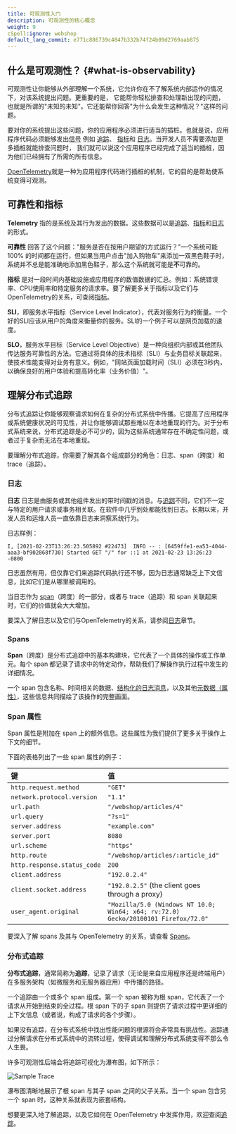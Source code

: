 ```yaml
---
title: 可观测性入门
description: 可观测性的核心概念
weight: 9
cSpell:ignore: webshop
default_lang_commit: e771c886739c4847b332b74f24b09d2769aab875
---
```


## 什么是可观测性？ {#what-is-observability}

可观测性让你能够从外部理解一个系统，它允许你在不了解系统内部运作的情况下，对该系统提出问题。更重要的是，
它能帮你轻松排查和处理新出现的问题，也就是所谓的"未知的未知"。它还能帮你回答"为什么会发生这种情况？"这样的问题。

要对你的系统提出这些问题，你的应用程序必须进行适当的插桩。也就是说，应用程序代码必须能够发出[信号](/docs/concepts/signals/)
例如
[追踪](/docs/concepts/signals/traces/)、
[指标](/docs/concepts/signals/metrics/)和
[日志](/docs/concepts/signals/logs/)。当开发人员不需要添加更多插桩就能排查问题时，
我们就可以说这个应用程序已经完成了适当的插桩，因为他们已经拥有了所需的所有信息。

[OpenTelemetry](/docs/what-is-opentelemetry/)就是一种为应用程序代码进行插桩的机制，它的目的是帮助使系统变得可观测。

## 可靠性和指标

**Telemetry** 指的是系统及其行为发出的数据。这些数据可以是[追踪](/docs/concepts/signals/traces/)、[指标](/docs/concepts/signals/metrics/)和[日志](/docs/concepts/signals/logs/)的形式。

**可靠性** 回答了这个问题："服务是否在按用户期望的方式运行？"一个系统可能 100% 的时间都在运行，但如果当用户点击"加入购物车"来添加一双黑色鞋子时，系统并不总是能准确地添加黑色鞋子，那么这个系统就可能是**不**可靠的。

**指标** 是对一段时间内基础设施或应用程序的数值数据的汇总。例如：系统错误率、CPU使用率和特定服务的请求率。要了解更多关于指标以及它们与OpenTelemetry的关系，可查阅[指标](/docs/concepts/signals/metrics/)。

**SLI**，即服务水平指标（Service Level Indicator），代表对服务行为的衡量。一个好的SLI应该从用户的角度来衡量你的服务。SLI的一个例子可以是网页加载的速度。

**SLO**，服务水平目标（Service Level Objective）是一种向组织内部或其他团队传达服务可靠性的方法。它通过将具体的技术指标（SLI）与业务目标关联起来，使技术性能变得对业务有意义。例如，"网站页面加载时间（SLI）必须在3秒内，以确保良好的用户体验和提高转化率（业务价值）"。

## 理解分布式追踪

分布式追踪让你能够观察请求如何在复杂的分布式系统中传播。它提高了应用程序或系统健康状况的可见性，并让你能够调试那些难以在本地重现的行为。对于分布式系统来说，分布式追踪是必不可少的，因为这些系统通常存在不确定性问题，或者过于复杂而无法在本地重现。

要理解分布式追踪，你需要了解其各个组成部分的角色：日志、span（跨度）和 trace（追踪）。

### 日志

**日志** 日志是由服务或其他组件发出的带时间戳的消息。与[追踪](#distributed-traces)不同，它们不一定与特定的用户请求或事务相关联。在软件中几乎到处都能找到日志。长期以来，开发人员和运维人员一直依靠日志来洞察系统行为。

日志样例：

```text
I, [2021-02-23T13:26:23.505892 #22473]  INFO -- : [6459ffe1-ea53-4044-aaa3-bf902868f730] Started GET "/" for ::1 at 2021-02-23 13:26:23 -0800
```

日志虽然有用，但仅靠它们来追踪代码执行还不够，因为日志通常缺乏上下文信息，比如它们是从哪里被调用的。

当日志作为 [span](#spans)（跨度）的一部分，或者与 trace（追踪）和 span 关联起来时，它们的价值就会大大增加。

要深入了解日志以及它们与OpenTelemetry的关系，请参阅[日志](/docs/concepts/signals/logs/)章节。

### Spans

**Span**（跨度）是分布式追踪中的基本构建块，它代表了一个具体的操作或工作单元。每个 span 都记录了请求中的特定动作，帮助我们了解操作执行过程中发生的详细情况。

一个 span 包含名称、时间相关的数据、[结构化的日志消息](/docs/concepts/signals/traces/#span-events)，以及其他[元数据（属性）](/docs/concepts/signals/traces/#attributes)，这些信息共同描绘了该操作的完整画面。

### Span 属性

Span 属性是附加在 span 上的额外信息。这些属性为我们提供了更多关于操作上下文的细节。

下面的表格列出了一些 span 属性的例子：

| 键                          | 值                                                                                 |
| :-------------------------- | :--------------------------------------------------------------------------------- |
| `http.request.method`       | `"GET"`                                                                            |
| `network.protocol.version`  | `"1.1"`                                                                            |
| `url.path`                  | `"/webshop/articles/4"`                                                            |
| `url.query`                 | `"?s=1"`                                                                           |
| `server.address`            | `"example.com"`                                                                    |
| `server.port`               | `8080`                                                                             |
| `url.scheme`                | `"https"`                                                                          |
| `http.route`                | `"/webshop/articles/:article_id"`                                                  |
| `http.response.status_code` | `200`                                                                              |
| `client.address`            | `"192.0.2.4"`                                                                      |
| `client.socket.address`     | `"192.0.2.5"` (the client goes through a proxy)                                    |
| `user_agent.original`       | `"Mozilla/5.0 (Windows NT 10.0; Win64; x64; rv:72.0) Gecko/20100101 Firefox/72.0"` |

要深入了解 spans 及其与 OpenTelemetry 的关系，请查看 [Spans](/docs/concepts/signals/traces/#spans)。

### 分布式追踪

**分布式追踪**，通常简称为**追踪**，记录了请求（无论是来自应用程序还是终端用户）在多服务架构（如微服务和无服务器应用）中传播的路径。

一个追踪由一个或多个 span 组成。第一个 span 被称为根 span，它代表了一个请求从开始到结束的全过程。根 span 下的子 span 则提供了请求过程中更详细的上下文信息（或者说，构成了请求的各个步骤）。

如果没有追踪，在分布式系统中找出性能问题的根源将会非常具有挑战性。追踪通过分解请求在分布式系统中的流转过程，使得调试和理解分布式系统变得不那么令人生畏。

许多可观测性后端会将追踪可视化为瀑布图，如下所示：

![Sample Trace](/img/waterfall-trace.svg 'Trace waterfall diagram')

瀑布图清晰地展示了根 span 与其子 span 之间的父子关系。当一个 span 包含另一个 span 时，这种关系就表现为嵌套结构。

想要更深入地了解追踪，以及它如何在 OpenTelemetry 中发挥作用，欢迎查阅[追踪](/docs/concepts/signals/traces/)。
